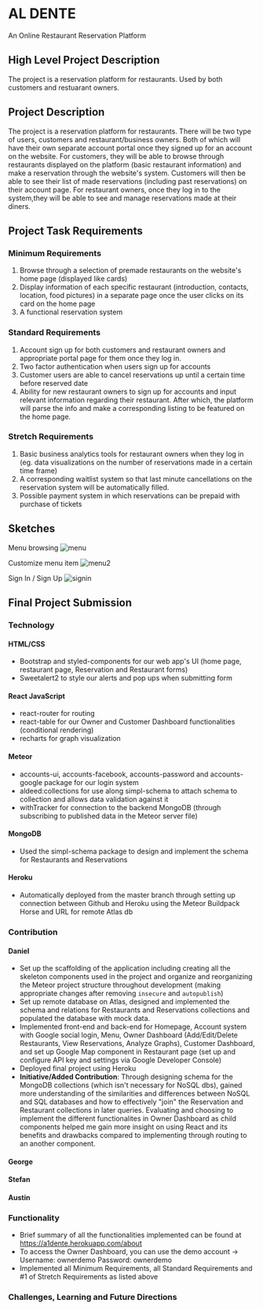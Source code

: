 # AL DENTE

An Online Restaurant Reservation Platform

## High Level Project Description

The project is a reservation platform for restaurants. Used by both customers and restuarant owners.

## Project Description

The project is a reservation platform for restaurants. There will be two type of users, customers and restaurant/business owners. Both of which will have their own separate account portal once they signed up for an account on the website. For customers, they will be able to browse through restaurants displayed on the platform (basic restaurant information) and make a reservation through the website's system. Customers will then be able to see their list of made reservations (including past reservations) on their account page. For restaurant owners, once they log in to the system,they will be able to see and manage reservations made at their diners.

## Project Task Requirements

### Minimum Requirements

1. Browse through a selection of premade restaurants on the website's home page (displayed like cards)
2. Display information of each specific restaurant (introduction, contacts, location, food pictures) in a separate page once the user clicks on its card on the home page
3. A functional reservation system 

### Standard Requirements

1. Account sign up for both customers and restaurant owners and appropriate portal page for them once they log in.
2. Two factor authentication when users sign up for accounts
3. Customer users are able to cancel reservations up until a certain time before reserved date
4. Ability for new restaurant owners to sign up for accounts and input relevant information regarding their restaurant. After which, the platform will parse the info and make a corresponding listing to be featured on the home page.

### Stretch Requirements

1. Basic business analytics tools for restaurant owners when they log in (eg. data visualizations on the number of reservations made in a certain time frame)
2. A corresponding waitlist system so that last minute cancellations on the reservation system will be automatically filled.
3. Possible payment system in which reservations can be prepaid with purchase of tickets

## Sketches

Menu browsing
![menu](https://user-images.githubusercontent.com/22069313/58152387-4e3e9500-7c21-11e9-8db4-7925a3558d49.png)

Customize menu item
![menu2](https://user-images.githubusercontent.com/22069313/58152486-880f9b80-7c21-11e9-93e9-5619b2e0e943.png)

Sign In / Sign Up
![signin](https://user-images.githubusercontent.com/22069313/58152497-8e057c80-7c21-11e9-8fef-a73e09392b5c.png)

## Final Project Submission

### Technology

#### HTML/CSS
- Bootstrap and styled-components for our web app's UI (home page, restaurant page, Reservation and Restaurant forms)
- Sweetalert2 to style our alerts and pop ups when submitting form
#### React JavaScript
- react-router for routing
- react-table for our Owner and Customer Dashboard functionalities (conditional rendering)
- recharts for graph visualization
#### Meteor
- accounts-ui, accounts-facebook, accounts-password and accounts-google package for our login system
- aldeed:collections for use along simpl-schema to attach schema to collection and allows data validation against it
- withTracker for connection to the backend MongoDB (through subscribing to published data in the Meteor server file)
#### MongoDB
- Used the simpl-schema package to design and implement the schema for Restaurants and Reservations
#### Heroku
- Automatically deployed from the master branch through setting up connection between Github and Heroku using the Meteor Buildpack Horse and URL for remote Atlas db

### Contribution

#### Daniel
- Set up the scaffolding of the application including creating all the skeleton components used in the project and organize and reorganizing the Meteor project structure throughout development (making appropriate changes after removing `insecure` and `autopublish`)
- Set up remote database on Atlas, designed and implemented the schema and relations for Restaurants and Reservations collections and populated the database with mock data.
- Implemented front-end and back-end for Homepage, Account system with Google social login, Menu, Owner Dashboard (Add/Edit/Delete Restaurants, View Reservations, Analyze Graphs), Customer Dashboard, and set up Google Map component in Restaurant page (set up and configure API key and settings via Google Developer Console)
- Deployed final project using Heroku
- **Initiative/Added Contribution**: Through designing schema for the MongoDB collections (which isn't necessary for NoSQL dbs), gained more understanding of the similarities and differences between NoSQL and SQL databases and how to effectively "join" the Reservation and Restaurant collections in later queries. Evaluating and choosing to implement the different functionalites in Owner Dashboard as child components helped me gain more insight on using React and its benefits and drawbacks compared to implementing through routing to an another component.

#### George

#### Stefan

#### Austin

### Functionality
- Brief summary of all the functionalities implemented can be found at https://a1dente.herokuapp.com/about
- To access the Owner Dashboard, you can use the demo account -> Username: ownerdemo Password: ownerdemo
- Implemented all Minimum Requirements, all Standard Requirements and #1 of Stretch Requirements as listed above

### Challenges, Learning and Future Directions

